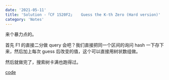 ```yaml
---
date: '2021-05-11'
title: 'Solution -「CF 1520F2」	Guess the K-th Zero (Hard version)'
category: 'Notes'
---
```


来个暴力点的。

首先 F1 的直接二分做 query 会吧？我们直接把同一个区间的询问 hash 一下存下来，然后加上每次 guess 后改变的值，这个可以直接用树状数组做。

然后就做完了，搜索树卡满也跑得过。

[code](https://paste.ubuntu.com/p/mShDDvh7DT/)